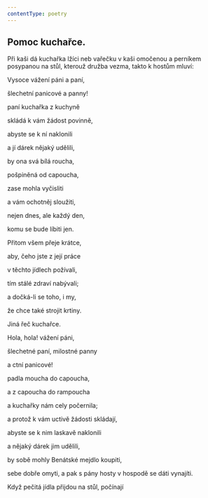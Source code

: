 ```yaml
---
contentType: poetry
---
```


## Pomoc kuchařce.

Při kaši dá kuchařka lžíci neb vařečku v kaši omočenou a perníkem posypanou na stůl, kterouž družba vezma, takto k hostům mluví:

Vysoce vážení páni a paní,

šlechetní panicové a panny!

paní kuchařka z kuchyně

skládá k vám žádost povinně,

abyste se k ní naklonili

a jí dárek nějaký udělili,

by ona svá bílá roucha,

pošpiněná od capoucha,

zase mohla vyčisliti

a vám ochotněj sloužiti,

nejen dnes, ale každý den,

komu se bude líbiti jen.

Přitom všem přeje krátce,

aby, čeho jste z její práce

v těchto jídlech požívali,

tím stálé zdraví nabývali;

a dočká-li se toho, i my,

že chce také strojit krtiny.

Jiná řeč kuchařce.

Hola, hola! vážení páni,

šlechetné paní, milostné panny

a ctní panicové!

padla moucha do capoucha,

a z capoucha do rampoucha

a kuchařky nám cely počernila;

a protož k vám uctivě žádosti skládají,

abyste se k nim laskavě naklonili

a nějaký dárek jim udělili,

by sobě mohly Benátské mejdlo koupiti,

sebe dobře omyti, a pak s pány hosty v hospodě se dáti vynajíti.

Když pečitá jídla přijdou na stůl, počínají

